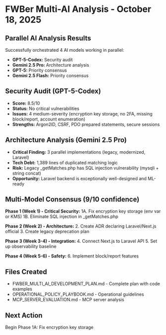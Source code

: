 # FWBer Multi-AI Analysis - October 18, 2025

## Parallel AI Analysis Results

Successfully orchestrated 4 AI models working in parallel:
- **GPT-5-Codex:** Security audit
- **Gemini 2.5 Pro:** Architecture analysis
- **GPT-5:** Priority consensus
- **Gemini 2.5 Flash:** Priority consensus

## Security Audit (GPT-5-Codex)
- **Score:** 8.5/10
- **Status:** No critical vulnerabilities
- **Issues:** 4 medium-severity (encryption key storage, no 2FA, missing block/report, account enumeration)
- **Strengths:** Argon2ID, CSRF, PDO prepared statements, secure sessions

## Architecture Analysis (Gemini 2.5 Pro)
- **Critical Finding:** 3 parallel implementations (legacy, modernized, Laravel)
- **Tech Debt:** 1,389 lines of duplicated matching logic
- **Risk:** Legacy _getMatches.php has SQL injection vulnerability (mysqli + string concat)
- **Opportunity:** Laravel backend is exceptionally well-designed and ML-ready

## Multi-Model Consensus (9/10 confidence)
**Phase 1 (Week 1) - Critical Security:**
1A. Fix encryption key storage (env var or KMS)
1B. Eliminate SQL injection in _getMatches.php

**Phase 2 (Week 2) - Architecture:**
2. Create ADR declaring Laravel/Next.js official
3. Create legacy deprecation plan

**Phase 3 (Week 3-4) - Integration:**
4. Connect Next.js to Laravel API
5. Set up observability baseline

**Phase 4 (Week 5-6) - Safety:**
6. Implement block/report features

## Files Created
- FWBER_MULTI_AI_DEVELOPMENT_PLAN.md - Complete plan with code examples
- OPERATIONAL_POLICY_PLAYBOOK.md - Operational guidelines
- MCP_SERVER_EVALUATION.md - MCP server analysis

## Next Action
Begin Phase 1A: Fix encryption key storage